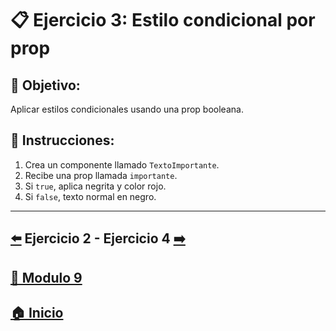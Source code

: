 # 📋 Ejercicio 3: Estilo condicional por prop

## 🎯 Objetivo:
Aplicar estilos condicionales usando una prop booleana.

## 📝 Instrucciones:
1. Crea un componente llamado `TextoImportante`.
2. Recibe una prop llamada `importante`.
3. Si `true`, aplica negrita y color rojo.
4. Si `false`, texto normal en negro.
---

## [⬅️](../Ejercicios/Ejercicio_2.md) Ejercicio 2 - Ejercicio 4 [➡️](../Ejercicios/Ejercicio_4.md) 
## [📄 Modulo 9](../Modulo_9.md)
## [🏠 Inicio](../../README.md)
